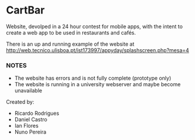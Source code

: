 CartBar
=======

Website, devolped in a 24 hour contest for mobile apps, with the intent to create a web app to be used in restaurants and cafés.

There is an up and running example of the website at
http://web.tecnico.ulisboa.pt/ist173997/appyday/splashscreen.php?mesa=4

### NOTES
- The website has errors and is not fully complete (prototype only)
- The website is running in a university webserver and maybe become unavailable


Created by:
* Ricardo Rodrigues
* Daniel Castro
* Ian Flores
* Nuno Pereira
